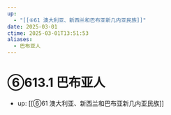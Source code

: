 ```yaml
---
up:
  - "[[⑥61 澳大利亚、新西兰和巴布亚新几内亚民族]]"
date: 2025-03-01
ctime: 2025-03-01T13:51:53
aliases:
  - 巴布亚人
---
```


# ⑥613.1 巴布亚人

- up: [[⑥61 澳大利亚、新西兰和巴布亚新几内亚民族]]
